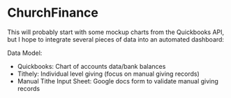# ChurchFinance
This will probably start with some mockup charts from the Quickbooks API, but I hope to integrate several pieces of data into an automated dashboard:

Data Model:
- Quickbooks: Chart of accounts data/bank balances
- Tithely: Individual level giving (focus on manual giving records)
- Manual Tithe Input Sheet: Google docs form to validate manual giving records
